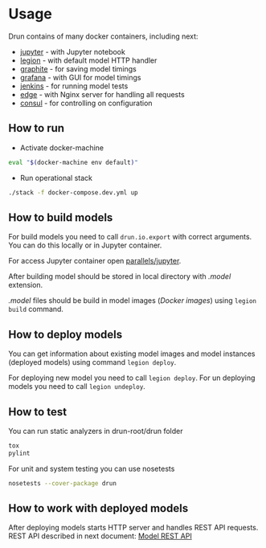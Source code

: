 # Usage
Drun contains of many docker containers, including next:
* [jupyter](jupyter.md) - with Jupyter notebook
* [legion](legion.md) - with default model HTTP handler
* [graphite](grafana_and_graphite.md) - for saving model timings
* [grafana](grafana_and_graphite.md) - with GUI for model timings
* [jenkins](jenkins.md) - for running model tests
* [edge](edge.md) - with Nginx server for handling all requests
* [consul](consul.md) - for controlling on configuration


## How to run
* Activate docker-machine
```bash
eval "$(docker-machine env default)"
```
* Run operational stack
```bash
./stack -f docker-compose.dev.yml up
```

## How to build models
For build models you need to call `drun.io.export` with correct arguments.
You can do this locally or in Jupyter container.

For access Jupyter container open [parallels/jupyter](http://parallels/jupyter).

After building model should be stored in local directory with *.model* extension.

*.model* files should be build in model images (*Docker images*) 
using `legion build` command.

## How to deploy models
You can get information about existing model images and model instances (deployed models)
using command `legion deploy`. 

For deploying new model you need to call `legion deploy`.
For un deploying models you need to call `legion undeploy`.

## How to test
You can run static analyzers in drun-root/drun folder
```bash
tox
pylint
```
For unit and system testing you can use nosetests
```bash
nosetests --cover-package drun
```

## How to work with deployed models
After deploying models starts HTTP server and handles REST API requests.
REST API described in next document: [Model REST API](model_rest_api.md)